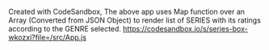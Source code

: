 
Created with CodeSandbox, The above app uses Map function over an Array (Converted from JSON Object) to render list of SERIES with its ratings according to the GENRE selected.
https://codesandbox.io/s/series-box-wkozxi?file=/src/App.js